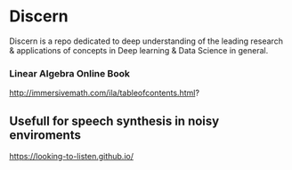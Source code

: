 # Discern
Discern is a repo dedicated to deep understanding of  the leading research &amp; applications of concepts in Deep learning &amp; Data Science in general. 

### Linear Algebra Online Book
http://immersivemath.com/ila/tableofcontents.html?


## Usefull for speech synthesis in noisy enviroments
https://looking-to-listen.github.io/
